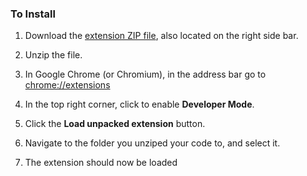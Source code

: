 ### To Install

 1. Download the [extension ZIP file](https://github.com/rneiss/isis-to-multi-millionaire-real-estate-investors/archive/master.zip), also located on the right side bar.

 2. Unzip the file.

 3. In Google Chrome (or Chromium), in the address bar go to [chrome://extensions](chrome://extensions)

 4. In the top right corner, click to enable **Developer Mode**.

 5. Click the **Load unpacked extension** button.

 6. Navigate to the folder you unziped your code to, and select it.

 7. The extension should now be loaded
